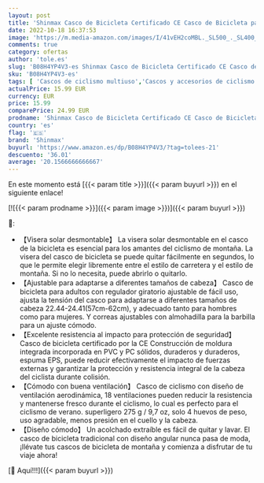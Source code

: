 ```yaml
---
layout: post
title: 'Shinmax Casco de Bicicleta Certificado CE Casco de Bicicleta para Hombre con Visera Desmontable Casco de Ciclismo Ligero Protección Seguridad Tamaño Ajustable Ciclismo Carretera Montaña Adultos'
date: 2022-10-18 16:37:53
image: 'https://m.media-amazon.com/images/I/41vEH2coMBL._SL500_._SL400_.jpg'
comments: true
category: ofertas
author: 'tole.es'
slug: 'B08H4YP4V3-es Shinmax Casco de Bicicleta Certificado CE Casco de...'
sku: 'B08H4YP4V3-es'
tags: [ 'Cascos de ciclismo multiuso','Cascos y accesorios de ciclismo','Ciclismo','Deportes y aire libre','Ropa y equipo para deportes','bicicleta','shinmax','🇪🇸', ]
actualPrice: 15.99 EUR
currency: EUR
price: 15.99
comparePrice: 24.99 EUR
prodname: 'Shinmax Casco de Bicicleta Certificado CE Casco de Bicicleta para Hombre con Visera Desmontable Casco de Ciclismo Ligero Protección Seguridad Tamaño Ajustable Ciclismo Carretera Montaña Adultos'
country: 'es'
flag: '🇪🇸'
brand: 'Shinmax'
buyurl: 'https://www.amazon.es/dp/B08H4YP4V3/?tag=tolees-21'
descuento: '36.01'
average: '20.1566666666667'
---
```


En este momento está [{{< param title >}}]({{< param buyurl >}}) en el siguiente enlace!

[![{{< param prodname >}}]({{< param image >}})]({{< param buyurl >}})

🔎:

- 【Visera solar desmontable】 La visera solar desmontable en el casco de la bicicleta es esencial para los amantes del ciclismo de montaña. La visera del casco de bicicleta se puede quitar fácilmente en segundos, lo que le permite elegir libremente entre el estilo de carretera y el estilo de montaña. Si no lo necesita, puede abrirlo o quitarlo.
- 【Ajustable para adaptarse a diferentes tamaños de cabeza】 Casco de bicicleta para adultos con regulador giratorio ajustable de fácil uso, ajusta la tensión del casco para adaptarse a diferentes tamaños de cabeza 22.44-24.41(57cm-62cm), y adecuado tanto para hombres como para mujeres. Y correas ajustables con almohadilla para la barbilla para un ajuste cómodo.
- 【Excelente resistencia al impacto para protección de seguridad】 Casco de bicicleta certificado por la CE Construcción de moldura integrada incorporada en PVC y PC sólidos, duraderos y duraderos, espuma EPS, puede reducir efectivamente el impacto de fuerzas externas y garantizar la protección y resistencia integral de la cabeza del ciclista durante colisión.
- 【Cómodo con buena ventilación】 Casco de ciclismo con diseño de ventilación aerodinámica, 18 ventilaciones pueden reducir la resistencia y mantenerse fresco durante el ciclismo, lo cual es perfecto para el ciclismo de verano. superligero 275 g / 9,7 oz, solo 4 huevos de peso, uso agradable, menos presión en el cuello y la cabeza.
- 【Diseño cómodo】 Un acolchado extraíble es fácil de quitar y lavar. El casco de bicicleta tradicional con diseño angular nunca pasa de moda, ¡llévate tus cascos de bicicleta de montaña y comienza a disfrutar de tu viaje ahora!

[🛒 Aquí!!!]({{< param buyurl >}})
